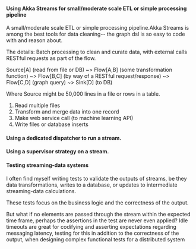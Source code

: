 

#### Using Akka Streams for small/moderate scale ETL or simple processing pipeline
 
 A small/moderate scale ETL or simple processing pipeline.Akka Streams is among the best tools for data cleaning--  the graph dsl is so easy to code with and reason about.
 
 The details: Batch processing to clean and curate data, with external calls RESTful requests as part of the flow. 
 
 Source[A] (read from file or DB) ~> Flow[A,B] (some transformation function) ~>  Flow[B,C] (by way of a RESTful request/response) ~> Flow[C,D] (graph query) ~> Sink[D] (to DB)
 
 Where Source might be 50,000 lines in a file or rows in a table. 
 
 
 1) Read multiple files
 2) Transform and merge data into one record 
 3) Make web service call (to machine learning API)
 4) Write files or database inserts



#### Using a dedicated dispatcher to run a stream.


#### Using a supervisor strategy on a stream. 


#### Testing streaming-data systems

I often find myself writing tests to validate the outputs of streams, be they data transformations, writes to a database,
or updates to intermediate streaming-data calculations. 

These tests focus on the business logic and the correctness of the output. 

But what if no elements are passed through the stream within the expected time frame, 
perhaps the assertions in the test are never even applied? Idle timeouts are great for codifying and asserting expectations regarding messaging latency, 
testing for this in addition to the correctness of the output, when designing complex functional tests for a distributed system


